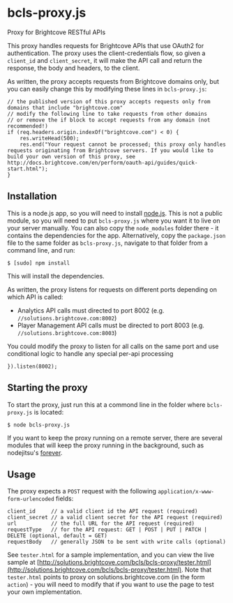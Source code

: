 bcls-proxy.js
=============

Proxy for Brightcove RESTful APIs

This proxy handles requests for Brightcove APIs that use OAuth2 for authentication. The proxy uses the client-credentials flow, so given a `client_id` and `client_secret`, it will make the API call and return the response, the body and headers, to the client.

As written, the proxy accepts requests from Brightcove domains only, but you can easily change this by modifying these lines in `bcls-proxy.js`:

    // the published version of this proxy accepts requests only from domains that include "brightcove.com"
    // modify the following line to take requests from other domains
    // or remove the if block to accept requests from any domain (not recommended!)
    if (req.headers.origin.indexOf("brightcove.com") < 0) {
        res.writeHead(500);
        res.end("Your request cannot be processed; this proxy only handles requests originating from Brightcove servers. If you would like to build your own version of this proxy, see http://docs.brightcove.com/en/perform/oauth-api/guides/quick-start.html");
    }

## Installation

This is a node.js app, so you will need to install [node.js](//nodejs.org). This is not a public module, so you will need to put `bcls-proxy.js` where you want it to live on your server manually. You can also copy the `node_modules` folder there - it contains the dependencies for the app. Alternatively, copy the `package.json` file to the same folder as `bcls-proxy.js`, navigate to that folder from a command line, and run:

    $ [sudo] npm install

This will install the dependencies.

As written, the proxy listens for requests on different ports depending on which API is called:

* Analytics API calls must directed to port 8002 (e.g. `//solutions.brightcove.com:8002`)
* Player Management API calls must be directed to port 8003 (e.g. `//solutions.brightcove.com:8003`)

You could modify the proxy to listen for all calls on the same port and use conditional logic to handle any special per-api processing

    }).listen(8002);

## Starting the proxy

To start the proxy, just run this at a commond line in the folder where `bcls-proxy.js` is located:

    $ node bcls-proxy.js

If you want to keep the proxy running on a remote server, there are several modules that will keep the proxy running in the background, such as nodejitsu's [forever](https://github.com/nodejitsu/forever).

## Usage

The proxy expects a `POST` request with the following `application/x-www-form-urlencoded` fields:

    client_id     // a valid client id the API request (required)
    client_secret // a valid client secret for the API request (required)
    url           // the full URL for the API request (required)
    requestType   // for the API request: GET | POST | PUT | PATCH | DELETE (optional, default = GET)
    requestBody   // generally JSON to be sent with write calls (optional)

See `tester.html` for a sample implementation, and you can view the live sample at [http://solutions.brightcove.com/bcls/bcls-proxy/tester.html](http://solutions.brightcove.com/bcls/bcls-proxy/tester.html). Note that `tester.html` points to proxy on solutions.brightcove.com (in the form `action`) - you will need to modify that if you want to use the page to test your own implementation.
